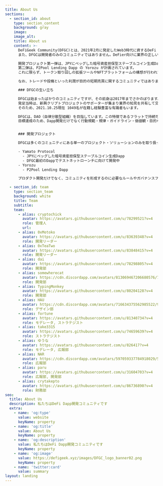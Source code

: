 ```yaml
---
title: About Us
sections:
  - section_id: about
    type: section_content
    background: gray
    image: 
    image_alt: 
    title: About us
    content: >-
      DeFiGeek Community(DFGC)とは、2021年2月に発足したWeb3時代に資するDeFi Dappとミドルウェアを開発するオープンコミュニティです。
      また、DFGCは開発者のみのコミュニティではありません。DeFier向けに業界の正しい認識の共有をする集会所のように育っていきたく、これらに関心があるメンバーも歓迎しています。

      開発プロジェクト第一弾は、JPYにペッグした暗号資産担保型ステーブルコイン生成Dappの Yamato Protocol です。
      第二弾は、P2Pool Lending Dapp の Yorozu が計画されています。
      これに限らず、トークン取り回しの拡張ツールやNFTプラットフォームの構想が行われています。

      なお、トレードや投機といった利潤が目的の短期売買に関するコミュニティではありませんのでご注意ください。

      ### DFGCの生い立ち

      DFGCは始まったばかりのコミュニティですが、その前身は2017年までさかのぼります。
      発足当時は、新興クリプトプロジェクトのサポーターが集まり業界の知見を共有して交流するコミュニティでした。そこから4年以上経過しクリプト業界は大きく発展。もっと広範にDeFiを中心とした開発コミュニティに変革させることになりリブランドを実施し現在に至ります。
      そのため、2021.10.25現在 1049名が在籍し経験豊富な有識者もいます。

      DFGCは、DAO（自律分散型組織）を目指しています。この特徴であるフラットで持続可能な集団となるべく、役割分担とその流動性を高め、権限を排除する努力を行っており、各メンバーの主体性とリーダーシップを歓迎しています。
      目標達成のため、Dapp開発だけでなく行動規範・規律・ガイドライン・価値観・目的などの明文化にも取り組み、日本語圏で最も活発なコミュニティとして、web3.0ミドルウェアとツールの開発を軸に据え、価値ある存在を目指しています。


      ### 開発プロジェクト

      DFGCは多くのコミュニティにある単一のプロジェクト・ソリューションのみを取り扱っているわけではありません。Web3時代実現に必要であろうプロダクトについて経験豊富なメンバーと共に常に模索し、プロジェクトを立上げ開発を進めています。

      - Yamato Protocol
        - JPYにペッグした暗号資産担保型ステーブルコイン生成Dapp
        - DFGC最初のDappでテストネットローンチに向けて開発中
      - Yorozu
        - P2Pool Lending Dapp

      プロダクト開発だけでなく、コミュニティを形成するのに必要なルールやガバナンスフローといった事項にも日々取り組んでいます。

  - section_id: team
    type: section_team
    background: white
    title: Team
    subtitle: 
    team:
      - alias: cryptochick
        avatar: https://avatars.githubusercontent.com/u/78299521?v=4
        role: 管理人
        url: 
      - alias: 0xMotoko
        avatar: https://avatars.githubusercontent.com/u/83639348?v=4
        role: 開発リーダー
      - alias: 0xTeaTwo
        avatar: https://avatars.githubusercontent.com/u/83848415?v=4
        role: 開発リーダー
      - alias: dai
        avatar: https://avatars.githubusercontent.com/u/78298805?v=4
        role: 開発部
      - alias: somewherecat
        avatar: https://cdn.discordapp.com/avatars/813069467206680576/7e8ef1d6b3fb0d2bc8032ad7730e1997.png
        role: 開発部
      - alias: TypingMonkey
        avatar: https://avatars.githubusercontent.com/u/80204128?v=4
        role: 開発部
      - alias: HAU
        avatar: https://cdn.discordapp.com/avatars/716634375562985522/9bc72ba3ef70375685f793b198ef0a1a.png
        role: デザイン部
      - alias: fortune
        avatar: https://avatars.githubusercontent.com/u/81340734?v=4
        role: モデレータ, ストラテジスト
      - alias: take3315
        avatar: https://avatars.githubusercontent.com/u/74659639?v=4
        role: ストラテジスト
      - alias: ゆうな
        avatar: https://avatars.githubusercontent.com/u/826417?v=4
        role: モデレータ, 広報部
      - alias: NAR
        avatar: https://cdn.discordapp.com/avatars/597059337784918029/5c6130fb1d11e64c5e377c76b95ea4d8.png
        role: 広報部
      - alias: paru
        avatar: https://avatars.githubusercontent.com/u/31604703?v=4
        role: 広報部, 開発部
      - alias: crytakepto
        avatar: https://avatars.githubusercontent.com/u/86736890?v=4
        role: 財務部
seo:
  title: About Us
  description: 私たちはDeFi Dapp開発コミュニティです
  extra:
    - name: 'og:type'
      value: website
      keyName: property
    - name: 'og:title'
      value: About Us
      keyName: property
    - name: 'og:description'
      value: 私たちはDeFi Dapp開発コミュニティです
      keyName: property
    - name: 'og:image'
      value: https://defigeek.xyz/images/DFGC_logo_banner02.png
      keyName: property
    - name: 'twitter:card'
      value: summary
layout: landing
---
```

